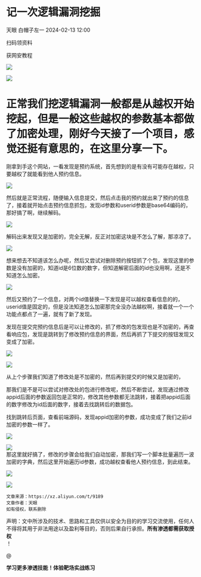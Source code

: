 #  记一次逻辑漏洞挖掘   
天眼  白帽子左一   2024-02-13 12:00  
  
扫码领资料  
  
获网安教程  
  
![](https://mmbiz.qpic.cn/sz_mmbiz_png/CBJYPapLzSFbaUgVwdsriauB77CgQS8lyBNAxtx9IMqJQdhuuoITunu8A5Gp7kFjF7BvEXSaLMuDTYhnu7Nicghg/640?wx_fmt=png&from=appmsg&wxfrom=5&wx_lazy=1&wx_co=1 "")  
  
  
![](https://mmbiz.qpic.cn/mmbiz_png/b96CibCt70iaaJcib7FH02wTKvoHALAMw4fchVnBLMw4kTQ7B9oUy0RGfiacu34QEZgDpfia0sVmWrHcDZCV1Na5wDQ/640?wx_fmt=png&wxfrom=5&wx_lazy=1&wx_co=1 "")  
  
  
# 正常我们挖逻辑漏洞一般都是从越权开始挖起，但是一般这些越权的参数基本都做了加密处理，刚好今天接了一个项目，感觉还挺有意思的，在这里分享一下。  
  
刚拿到手这个网站，一看发现是预约系统，首先想到的是有没有可能存在越权，只要越权了就能看到他人预约信息。  
  
![](https://mmbiz.qpic.cn/sz_mmbiz_png/CBJYPapLzSGgsUNqtHYC6rGxeXbSy37diccCYygWWp8ykeclIYGYMvXSMicCtBnVZ6Hc1xQalgdSecZ5Y1MGgvmQ/640?wx_fmt=png&from=appmsg "")  
  
然后就是正常流程，随便输入信息提交，然后点击我的预约就出来了预约的信息了，接着就开始点击预约信息抓包，发现id参数和userid参数是base64编码的，那好搞了啊，继续解码。  
  
![](https://mmbiz.qpic.cn/sz_mmbiz_png/CBJYPapLzSGgsUNqtHYC6rGxeXbSy37dNIiaD0ASUlkJZh7D2XNf1UoWHUW1gibB25RSmeW9xVJbFowD8PG7O97A/640?wx_fmt=png&from=appmsg "")  
  
解码出来发现又是加密的，完全无解，反正对加密这块是不怎么了解，那凉凉了。  
  
![](https://mmbiz.qpic.cn/sz_mmbiz_png/CBJYPapLzSGgsUNqtHYC6rGxeXbSy37d94w9ucqEbIZw45LExYDnwmUF1ntrBULUXufPoMlaSHnW9y7aUKrzqg/640?wx_fmt=png&from=appmsg "")  
  
想来想去不知道该怎么办呢，然后又尝试对删除预约按钮抓了个包，发现这里的参数是没有加密的，知道id是6位数的数字，但知道解密后面的id也没用啊，还是不知道怎么加密。  
  
![](https://mmbiz.qpic.cn/sz_mmbiz_png/CBJYPapLzSGgsUNqtHYC6rGxeXbSy37dsWGduwibAlBTwF5dC9E6iaiboDZ5tX1a8CqkMtia2psZicXOvHGBTOjxMrA/640?wx_fmt=png&from=appmsg "")  
  
然后又预约了一个信息，对两个id值替换一下发现是可以越权查看信息的的，userid值是固定的，但是没法知道怎么加密那完全没办法越权啊，接着就一个一个功能点都点了一遍，就有了新了发现。  
  
发现在提交完预约信息后是可以让修改的，抓了修改的包发现也是不加密的，再查看响应包，发现是跳转到了修改预约信息的界面，然后再抓了下提交的按钮发现又变成了加密。  
  
![](https://mmbiz.qpic.cn/sz_mmbiz_png/CBJYPapLzSGgsUNqtHYC6rGxeXbSy37d9KHeqIpTdRtXcTiab7LxgOzBJmydfN0hmKNaeNP3EEarZ996CRWO1dg/640?wx_fmt=png&from=appmsg "")  
  
![](https://mmbiz.qpic.cn/sz_mmbiz_png/CBJYPapLzSGgsUNqtHYC6rGxeXbSy37duLcm8R0OcyZM67CcGF95ick57dCeB9PhWvdhTa1PsjfDHUgFaQPiaPqA/640?wx_fmt=png&from=appmsg "")  
  
从上个步骤我们知道了修改处是不加密的，然后再到提交的时候又是加密的，  
  
那我们是不是可以尝试对修改处的包进行修改呢，然后不断尝试，发现通过修改appid后面的参数返回包是正常的，修改其他参数都无法跳转，接着把appid后面的数字修改为id后面的数字，接着去找跳转后的数据包。  
  
找到跳转后页面，查看前端源码，发现appid加密的参数，成功变成了我们之前id加密的参数一样了。  
  
![](https://mmbiz.qpic.cn/sz_mmbiz_png/CBJYPapLzSGgsUNqtHYC6rGxeXbSy37dXv0ljrAziaSI92wzutXshHjlmXaGI79Ab0EtK9JVJrRta4AVQMDVdiag/640?wx_fmt=png&from=appmsg "")  
  
![](https://mmbiz.qpic.cn/sz_mmbiz_png/CBJYPapLzSGgsUNqtHYC6rGxeXbSy37drnDMdJeUEbQcqc1usQHr9qm8VJe5Q5JomibcpsibXKoHSkwjMZUUBUfA/640?wx_fmt=png&from=appmsg "")  
那这里就好搞了，修改的步骤会给我们自动加密，那我们写一个脚本批量遍历一波加密的字典，然后这里开始遍历id参数，成功越权查看他人预约信息，到此结束。  
  
![](https://mmbiz.qpic.cn/sz_mmbiz_png/CBJYPapLzSGgsUNqtHYC6rGxeXbSy37dJqNzBOAR2v5lNYdvCoTYBtgRtmPIos1GQicbuQvQicXicRuFNhqWCnbpw/640?wx_fmt=png&from=appmsg "")  
  
![](https://mmbiz.qpic.cn/sz_mmbiz_png/CBJYPapLzSGgsUNqtHYC6rGxeXbSy37ddedNicQNJd1bjwrZp6B8BPp9BJD9UABmBz90yialllSK62mYfEAzicwyg/640?wx_fmt=png&from=appmsg "")  
```
文章来源：https://xz.aliyun.com/t/9189
文章作者：天眼
如有侵权，联系删除
```  
  
声明：⽂中所涉及的技术、思路和⼯具仅供以安全为⽬的的学习交流使⽤，任何⼈不得将其⽤于⾮法⽤途以及盈利等⽬的，否则后果⾃⾏承担。**所有渗透都需获取授权**  
！  
  
@  
  
**学习更多渗透技能！体验靶场实战练习**  
```
```  
  
  
  
